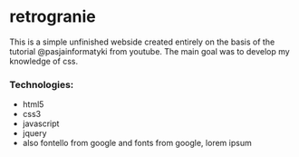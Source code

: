# retrogranie
This is a simple unfinished webside created entirely on the basis of the tutorial @pasjainformatyki from youtube. 
The main goal was to develop my knowledge of css.

### Technologies:
* html5
* css3
* javascript
* jquery
* also fontello from google and fonts from google, lorem ipsum
